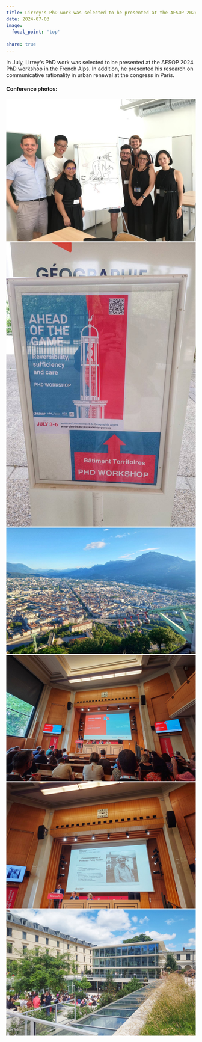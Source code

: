 ```yaml
---
title: Lirrey's PhD work was selected to be presented at the AESOP 2024 PhD workshop
date: 2024-07-03
image:
  focal_point: 'top'

share: true
---
```


In July, Lirrey's PhD work was selected to be presented at the AESOP 2024 PhD workshop in the French Alps. In addition, he presented his research on communicative rationality in urban renewal at the congress in Paris.

#### Conference photos:

![](group.jpeg)
![](poster.jpeg)
![](thealps.jpeg)
![](keynote.jpeg)
![](keynote2.jpeg)
![](SciencePo.jpeg)
